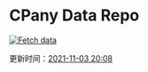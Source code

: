 # CPany Data Repo

[![Fetch data](https://github.com/yjl9903/CPany/actions/workflows/fetch.yml/badge.svg)](https://github.com/yjl9903/CPany/actions/workflows/fetch.yml)

<!-- START_SECTION: update_time -->
更新时间：[2021-11-03 20:08](https://www.timeanddate.com/worldclock/fixedtime.html?msg=Fetch+data&iso=20211103T200806&p1=237)
<!-- END_SECTION: update_time -->
